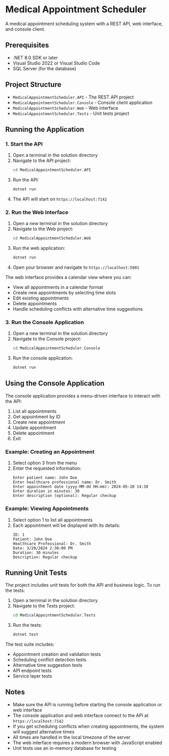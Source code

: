 # Medical Appointment Scheduler

A medical appointment scheduling system with a REST API, web interface, and console client.

## Prerequisites

- .NET 8.0 SDK or later
- Visual Studio 2022 or Visual Studio Code
- SQL Server (for the database)

## Project Structure

- `MedicalAppointmentScheduler.API` - The REST API project
- `MedicalAppointmentScheduler.Console` - Console client application
- `MedicalAppointmentScheduler.Web` - Web interface
- `MedicalAppointmentScheduler.Tests` - Unit tests project

## Running the Application

### 1. Start the API

1. Open a terminal in the solution directory
2. Navigate to the API project:
   ```bash
   cd MedicalAppointmentScheduler.API
   ```
3. Run the API:
   ```bash
   dotnet run
   ```
4. The API will start on `https://localhost:7142`

### 2. Run the Web Interface

1. Open a new terminal in the solution directory
2. Navigate to the Web project:
   ```bash
   cd MedicalAppointmentScheduler.Web
   ```
3. Run the web application:
   ```bash
   dotnet run
   ```
4. Open your browser and navigate to `https://localhost:5001`

The web interface provides a calendar view where you can:
- View all appointments in a calendar format
- Create new appointments by selecting time slots
- Edit existing appointments
- Delete appointments
- Handle scheduling conflicts with alternative time suggestions

### 3. Run the Console Application

1. Open a new terminal in the solution directory
2. Navigate to the Console project:
   ```bash
   cd MedicalAppointmentScheduler.Console
   ```
3. Run the console application:
   ```bash
   dotnet run
   ```

## Using the Console Application

The console application provides a menu-driven interface to interact with the API:

1. List all appointments
2. Get appointment by ID
3. Create new appointment
4. Update appointment
5. Delete appointment
6. Exit

### Example: Creating an Appointment

1. Select option 3 from the menu
2. Enter the requested information:
   ```
   Enter patient name: John Doe
   Enter healthcare professional name: Dr. Smith
   Enter appointment date (yyyy-MM-dd HH:mm): 2024-05-20 14:30
   Enter duration in minutes: 30
   Enter description (optional): Regular checkup
   ```

### Example: Viewing Appointments

1. Select option 1 to list all appointments
2. Each appointment will be displayed with its details:
   ```
   ID: 1
   Patient: John Doe
   Healthcare Professional: Dr. Smith
   Date: 3/20/2024 2:30:00 PM
   Duration: 30 minutes
   Description: Regular checkup
   ```

## Running Unit Tests

The project includes unit tests for both the API and business logic. To run the tests:

1. Open a terminal in the solution directory
2. Navigate to the Tests project:
   ```bash
   cd MedicalAppointmentScheduler.Tests
   ```
3. Run the tests:
   ```bash
   dotnet test
   ```

The test suite includes:
- Appointment creation and validation tests
- Scheduling conflict detection tests
- Alternative time suggestion tests
- API endpoint tests
- Service layer tests

## Notes

- Make sure the API is running before starting the console application or web interface
- The console application and web interface connect to the API at `https://localhost:7142`
- If you get scheduling conflicts when creating appointments, the system will suggest alternative times
- All times are handled in the local timezone of the server
- The web interface requires a modern browser with JavaScript enabled
- Unit tests use an in-memory database for testing
